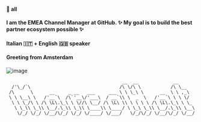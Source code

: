 #### 👋 all

#### I am the EMEA Channel Manager at GitHub. ✨ My goal is to build the best partner ecosystem possible ✨

#### Italian 🇮🇹 + English 🇬🇧 speaker
                                                                     
#### Greeting from Amsterdam

![image](https://user-images.githubusercontent.com/17724767/119799090-0ae82280-bedc-11eb-9b7e-1884d24b49e4.png)
                                                                     
                                               __  __             __      
      /'\_/`\                                 /\ \/\ \           /\ \__   
     /\      \      __     _ __   ___     ___ \ \ \_\ \      __  \ \ ,_\  
     \ \ \__\ \   /'__`\  /\`'__\/'___\  / __`\\ \  _  \   /'__`\ \ \ \/  
      \ \ \_/\ \ /\ \L\.\_\ \ \//\ \__/ /\ \L\ \\ \ \ \ \ /\ \L\.\_\ \ \_ 
       \ \_\\ \_\\ \__/.\_\\ \_\\ \____\\ \____/ \ \_\ \_\\ \__/.\_\\ \__\
        \/_/ \/_/ \/__/\/_/ \/_/ \/____/ \/___/   \/_/\/_/ \/__/\/_/ \/__/
     
     
<!--
**MarcoHat/MarcoHat** is a ✨ _special_ ✨ repository because its `README.md` (this file) appears on your GitHub profile.

Here are some ideas to get you started:

- 🔭 I’m currently working on ...
- 🌱 I’m currently learning ...
- 👯 I’m looking to collaborate on ...
- 🤔 I’m looking for help with ...
- 💬 Ask me about ...
- 📫 How to reach me: ...
- 😄 Pronouns: ...
- ⚡ Fun fact: ...
-->

